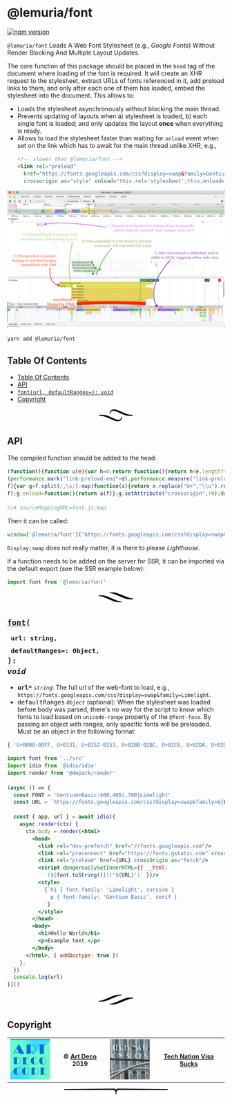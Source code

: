 # @lemuria/font

[![npm version](https://badge.fury.io/js/%40lemuria%2Ffont.svg)](https://npmjs.org/package/@lemuria/font)

`@lemuria/font` Loads A Web Font Stylesheet (e.g., _Google Fonts_) Without Render Blocking And Multiple Layout Updates.

The core function of this package should be placed in the `head` tag of the document where loading of the font is required. It will create an XHR request to the stylesheet, extract URLs of fonts referenced in it, add preload links to them, and only after each one of them has loaded, embed the stylesheet into the document. This allows to:

- Loads the stylesheet asynchronously without blocking the main thread.
- Prevents updating of layouts when a) stylesheet is loaded, b) each single font is loaded; and only updates the layout **once** when everything is ready.
- Allows to load the stylesheet faster than waiting for `onload` event when set on the link which has to await for the main thread unlike XHR, e.g.,
    ```html
    <!-- slower that @lemuria/font -->
    <link rel="preload"
      href="https://fonts.googleapis.com/css?display=swap&family=Gentium+Basic"
      crossorigin as="style" onload="this.rel='stylesheet';this.onload=null">
    ```

<img src="docs/advanced.jpg" alt="advanced google font preloading performance diagram">

```sh
yarn add @lemuria/font
```

## Table Of Contents

- [Table Of Contents](#table-of-contents)
- [API](#api)
- [`font(url, defaultRanges=): void`](#fonturl-stringdefaultranges-object-void)
- [Copyright](#copyright)

<p align="center"><a href="#table-of-contents">
  <img src="/.documentary/section-breaks/0.svg?sanitize=true">
</a></p>

## API

The compiled function should be added to the head:

```js
(function(){function u(e){var h=0;return function(){return h<e.length?{done:!1,value:e[h++]}:{done:!0}}}function v(e){var h="undefined"!=typeof Symbol&&Symbol.iterator&&e[Symbol.iterator];return h?h.call(e):{next:u(e)}};window["@lemuria/font"]=function(e){function h(n,p,a){a=void 0===a?"":a;performance.mark("xhr-start"+a);var c=new XMLHttpRequest;c.onreadystatechange=function(){4==c.readyState&&(200==c.status?(p(c.responseText),performance.mark("xhr-end"+a),performance.measure("xhr"+a,"xhr-start"+a,"xhr-end"+a)):console.error("Error loading webfont: server responded with code %s at %s",c.status,n))};c.open("GET",n);try{c.send(null)}catch(k){console.error(k)}}performance.mark("agf-start");(function(n,p){function a(d){d&&
(performance.mark("link-preload-end"+d),performance.measure("link-preload","link-preload-start"+d,"link-preload-end"+d));r++;r>=k.length&&(d=document.createElement("style"),d.innerHTML=c,document.head.appendChild(d),performance.mark("agf-end"),performance.measure("@lemuria/font","agf-start","agf-end"))}var c;h(n.href,function(d){c=d;for(var w=/url\((.+?)\).*?;\s+unicode-range: (.+?);/g,m={},t=[],q;q=w.exec(d);){var l=v(q);l.next();q=l.next().value;l=l.next().value;t.push({url:q,a:l});m[l]=1}m=Object.keys(m).reduce(function(b,
f){var g=f.split(/,\s/).map(function(x){return x.replace("U+","\\u").replace("-","-\\u")}).join("").toLowerCase();b[f]=new RegExp("["+g+"]");return b},{});var y=document.body?document.body.innerText:"",z=Object.keys(m).reduce(function(b,f){m[f].test(y)&&(b[f]=!0);return b},{});k=t.filter(function(b){return b.a in z}).map(function(b){return b.url});if(!k.length)return a();k.forEach(function(b,f){var g=document.createElement("link");g.href=b;g.rel="preload";g.as="font";performance.mark("link-preload-start"+
f);g.onload=function(){return a(f)};g.setAttribute("crossorigin",!0);document.head.appendChild(g)})},"-"+(void 0===p?"link":p));var k=[],r=0})({href:e},"js")};}).call(this);

//# sourceMappingURL=font.js.map
```

Then it can be called:

```js
window['@lemuria/font']('https://fonts.googleapis.com/css?display=swap&family=Gentium+Basic')
```

`Display:swap` does not really matter, it is there to please _Lighthouse_.

If a function needs to be added on the server for SSR, it can be imported via the default export (see the SSR example below):

```js
import font from '@lemuria/font'
```

<p align="center"><a href="#table-of-contents">
  <img src="/.documentary/section-breaks/1.svg?sanitize=true">
</a></p>

## <code><ins>font</ins>(</code><sub><br/>&nbsp;&nbsp;`url: string,`<br/>&nbsp;&nbsp;`defaultRanges=: Object,`<br/></sub><code>): <i>void</i></code>
 - <kbd><strong>url*</strong></kbd> <em>`string`</em>: The full url of the web-font to load, e.g.,
`https://fonts.googleapis.com/css?display=swap&family=Limelight`.
 - <kbd>defaultRanges</kbd> <em>`Object`</em> (optional): When the stylesheet was loaded before body was parsed, there's no way for the script to know which fonts to load based on `unicode-range` property of the `@font-face`. By passing an object with ranges, only specific fonts will be preloaded. Must be an object in the following format:
```js
{ 'U+0000-00FF, U+0131, U+0152-0153, U+02BB-02BC, U+02C6, U+02DA, U+02DC, U+2000-206F, U+2074, U+20AC, U+2122, U+2191, U+2193, U+2212, U+2215, U+FEFF, U+FFFD': true }
```

```jsx
import font from '../src'
import idio from '@idio/idio'
import render from '@depack/render'

(async () => {
  const FONT = 'Gentium+Basic:400,400i,700|Limelight'
  const URL = `https://fonts.googleapis.com/css?display=swap&family=${FONT}`

  const { app, url } = await idio({
    async render(ctx) {
      ctx.body = render(<html>
        <head>
          <link rel="dns-prefetch" href="//fonts.googleapis.com"/>
          <link rel="preconnect" href="https://fonts.gstatic.com" crossOrigin/>
          <link rel="preload" href={URL} crossOrigin as="fetch"/>
          <script dangerouslySetInnerHTML={{ __html:
            `(${font.toString()})('${URL}')` }}/>
          <style>
            {`h1 { font-family: 'Limelight', cursive }
              p { font-family: 'Gentium Basic', serif }
            `}
          </style>
        </head>
        <body>
          <h1>Hello World</h1>
          <p>Example text.</p>
        </body>
      </html>, { addDoctype: true })
    },
  })
  console.log(url)
})()
```

<p align="center"><a href="#table-of-contents">
  <img src="/.documentary/section-breaks/2.svg?sanitize=true">
</a></p>

## Copyright

<table>
  <tr>
    <th>
      <a href="https://artd.eco">
        <img width="100" src="https://raw.githubusercontent.com/wrote/wrote/master/images/artdeco.png"
          alt="Art Deco">
      </a>
    </th>
    <th>© <a href="https://artd.eco">Art Deco</a>   2019</th>
    <th>
      <a href="https://www.technation.sucks" title="Tech Nation Visa">
        <img width="100" src="https://raw.githubusercontent.com/idiocc/cookies/master/wiki/arch4.jpg"
          alt="Tech Nation Visa">
      </a>
    </th>
    <th><a href="https://www.technation.sucks">Tech Nation Visa Sucks</a></th>
  </tr>
</table>

<p align="center"><a href="#table-of-contents">
  <img src="/.documentary/section-breaks/-1.svg?sanitize=true">
</a></p>